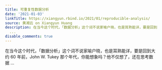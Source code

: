 ```yaml
---
title: 可重复性数据分析
date: '2021-01-03'
linkTitle: https://xiangyun.rbind.io/2021/01/reproducible-analysis/
source: 黄湘云 on Xiangyun Huang
description: 在当今这个时代，「数据分析」这个词不说家喻户晓，也是耳熟能详，要是回到大约 60 年前，John W. Tukey 那个年代，你能想象吗？他不仅想了，还在思考数据
  ...
disable_comments: true
---
```

在当今这个时代，「数据分析」这个词不说家喻户晓，也是耳熟能详，要是回到大约 60 年前，John W. Tukey 那个年代，你能想象吗？他不仅想了，还在思考数据 ...